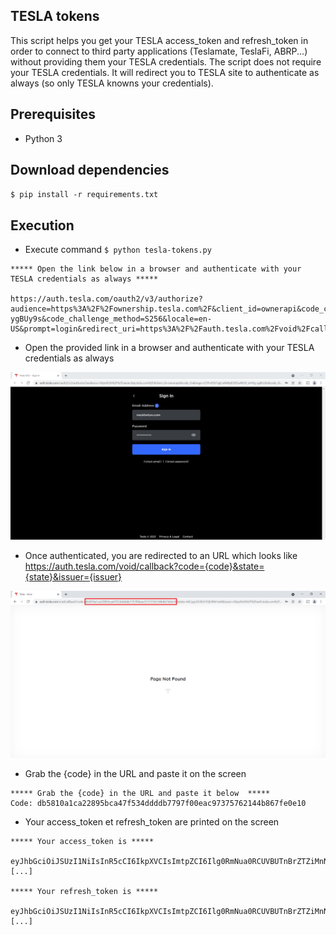 ## TESLA tokens

This script helps you get your TESLA access_token and refresh_token in order to connect to third party applications (Teslamate, TeslaFi, ABRP...) without providing them your TESLA credentials.
The script does not require your TESLA credentials. It will redirect you to TESLA site to authenticate as always (so only TESLA knowns your credentials). 

## Prerequisites
 
- Python 3

## Download dependencies

`$ pip install -r requirements.txt`

## Execution

- Execute command
`$ python tesla-tokens.py`

```
***** Open the link below in a browser and authenticate with your TESLA credentials as always *****

https://auth.tesla.com/oauth2/v3/authorize?audience=https%3A%2F%2Fownership.tesla.com%2F&client_id=ownerapi&code_challenge=G1Prx9SX7qijLnAkMyIED05uAKUIl_srHHg-ygBUy9s&code_challenge_method=S256&locale=en-US&prompt=login&redirect_uri=https%3A%2F%2Fauth.tesla.com%2Fvoid%2Fcallback&response_type=code&scope=openid+email+offline_access&state=k6Cygr32UEG51Qh5Nlv1wA
```

- Open the provided link in a browser and authenticate with your TESLA credentials as always

![](https://raw.githubusercontent.com/bntan/tesla-tokens/master/resources/tesla_authentication.png)

- Once authenticated, you are redirected to an URL which looks like https://auth.tesla.com/void/callback?code={code}&state={state}&issuer={issuer}

![](https://raw.githubusercontent.com/bntan/tesla-tokens/master/resources/tesla_authorization_code.png)

- Grab the {code} in the URL and paste it on the screen

```
***** Grab the {code} in the URL and paste it below  *****
Code: db5810a1ca22895bca47f534ddddb7797f00eac97375762144b867fe0e10
```

- Your access_token et refresh_token are printed on the screen

```
***** Your access_token is *****

eyJhbGciOiJSUzI1NiIsInR5cCI6IkpXVCIsImtpZCI6Ilg0RmNua0RCUVBUTnBrZTZiMnNuRi04YmdVUSJ9.[...]

***** Your refresh_token is *****

eyJhbGciOiJSUzI1NiIsInR5cCI6IkpXVCIsImtpZCI6Ilg0RmNua0RCUVBUTnBrZTZiMnNuRi04YmdVUSJ9.[...]
```